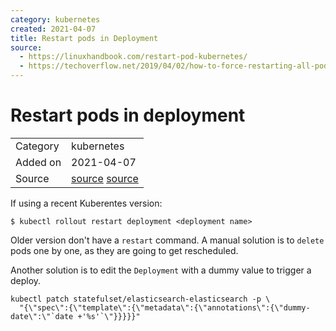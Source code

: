```yaml
---
category: kubernetes
created: 2021-04-07
title: Restart pods in Deployment
source:
  - https://linuxhandbook.com/restart-pod-kubernetes/
  - https://techoverflow.net/2019/04/02/how-to-force-restarting-all-pods-in-a-kubernetes-deployment/
---
```


# Restart pods in deployment

<table>
  <tbody>
    <tr>
      <td>Category</td>
      <td>kubernetes</td>
    </tr>
   <tr>
      <td>Added on</td>
      <td>2021-04-07</td>
    </tr>
    <tr>
      <td>Source</td>
      <td><a href="https://linuxhandbook.com/restart-pod-kubernetes/">source</a> <a href="https://techoverflow.net/2019/04/02/how-to-force-restarting-all-pods-in-a-kubernetes-deployment/">source</a></td>
    </tr>
  </tbody>
</table>

If using a recent Kuberentes version:

```
$ kubectl rollout restart deployment <deployment name>
```

Older version don't have a `restart` command. A manual solution is to `delete` pods one by one, as they are going to get
rescheduled.

Another solution is to edit the `Deployment` with a dummy value to trigger a deploy.

```
kubectl patch statefulset/elasticsearch-elasticsearch -p \
  "{\"spec\":{\"template\":{\"metadata\":{\"annotations\":{\"dummy-date\":\"`date +'%s'`\"}}}}}"
```
